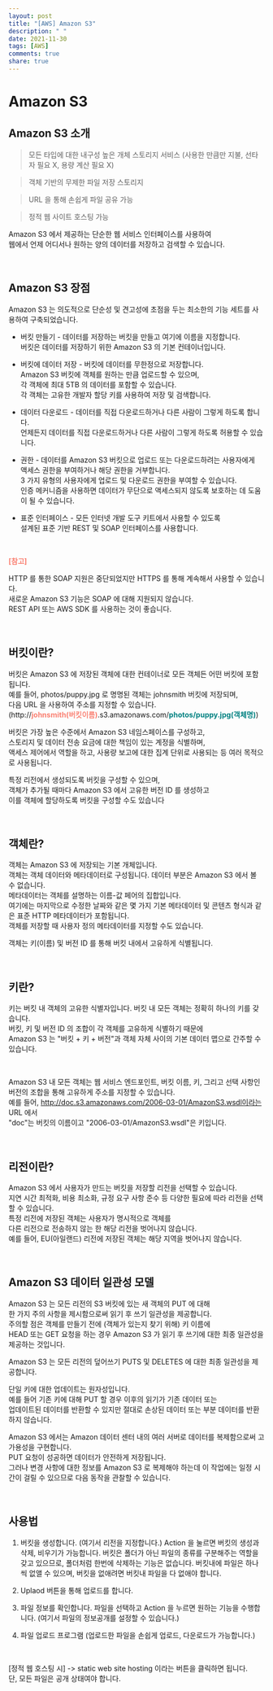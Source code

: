 ```yaml
---
layout: post
title: "[AWS] Amazon S3"
description: " "
date: 2021-11-30
tags: [AWS]
comments: true
share: true
---
```


# Amazon S3

## Amazon S3 소개

> 모든 타입에 대한 내구성 높은 개체 스토리지 서비스 (사용한 만큼만 지불, 선타자 필요 X, 용량 계산 필요 X)

> 객체 기반의 무제한 파일 저장 스토리지

> URL 을 통해 손쉽게 파일 공유 가능

> 정적 웹 사이트 호스팅 가능

Amazon S3 에서 제공하는 단순한 웹 서비스 인터페이스를 사용하여<br>
웹에서 언제 어디서나 원하는 양의 데이터를 저장하고 검색할 수 있습니다.<br>

<br>

## Amazon S3 장점

Amazon S3 는 의도적으로 단순성 및 견고성에 초점을 두는 최소한의 기능 세트를 사용하여 구축되었습니다.<br>

- 버킷 만들기 - 데이터를 저장하는 버킷을 만들고 여기에 이름을 지정합니다.<br>
  버킷은 데이터를 저장하기 위한 Amazon S3 의 기본 컨테이너입니다.<br>

- 버킷에 데이터 저장 - 버킷에 데이터를 무한정으로 저장합니다.<br>
  Amazon S3 버킷에 객체를 원하는 만큼 업로드할 수 있으며,<br>
  각 객체에 최대 5TB 의 데이터를 포함할 수 있습니다.<br>
  각 객체는 고유한 개발자 할당 키를 사용하여 저장 및 검색합니다.<br>

- 데이터 다운로드 - 데이터를 직접 다운로드하거나 다른 사람이 그렇게 하도록 합니다.<br>
  언제든지 데이터를 직접 다운로드하거나 다른 사람이 그렇게 하도록 허용할 수 있습니다.<br>

- 권한 - 데이터를 Amazon S3 버킷으로 업로드 또는 다운로드하려는 사용자에게<br>
  액세스 권한을 부여하거나 해당 권한을 거부합니다.<br>
  3 가지 유형의 사용자에게 업로드 및 다운로드 권한을 부여할 수 있습니다.<br>
  인증 메커니즘을 사용하면 데이터가 무단으로 액세스되지 않도록 보호하는 데 도움이 될 수 있습니다.<br>

- 표준 인터페이스 - 모든 인터넷 개발 도구 키트에서 사용할 수 있도록<br>
  설계된 표준 기반 REST 및 SOAP 인터페이스를 사용합니다.<br>

<br>

<strong style="color:salmon;">[참고]</strong>

HTTP 를 통한 SOAP 지원은 중단되었지만 HTTPS 를 통해 계속해서 사용할 수 있습니다.<br>
새로운 Amazon S3 기능은 SOAP 에 대해 지원되지 않습니다.<br>
REST API 또는 AWS SDK 를 사용하는 것이 좋습니다.<br>

<br>

## 버킷이란?

버킷은 Amazon S3 에 저장된 객체에 대한 컨테이너로 모든 객체든 어떤 버킷에 포함됩니다.<br>
예를 들어, photos/puppy.jpg 로 명명된 객체는 johnsmith 버킷에 저장되며,<br>
다음 URL 을 사용하여 주소를 지정할 수 있습니다.<br>
(http://<b style="color:salmon;">johnsmith(버킷이름)</b>.s3.amazonaws.com/<b style="color:teal;">photos/puppy.jpg(객체명)</b>)<br>

버킷은 가장 높은 수준에서 Amazon S3 네임스페이스를 구성하고,<br>
스토리지 및 데이터 전송 요금에 대한 책임이 있는 계정을 식별하며,<br>
액세스 제어에서 역할을 하고, 사용량 보고에 대한 집계 단위로 사용되는 등 여러 목적으로 사용됩니다.<br>

특정 리전에서 생성되도록 버킷을 구성할 수 있으며,<br>
객체가 추가될 때마다 Amazon S3 에서 고유한 버전 ID 를 생성하고<br>
이를 객체에 할당하도록 버킷을 구성할 수도 있습니다<br>

<br>

## 객체란?

객체는 Amazon S3 에 저장되는 기본 개체입니다.<br>
객체는 객체 데이터와 메타데이터로 구성됩니다. 데이터 부분은 Amazon S3 에서 볼 수 없습니다.<br>
메타데이터는 객체를 설명하는 이름-값 페어의 집합입니다.<br>
여기에는 마지막으로 수정한 날짜와 같은 몇 가지 기본 메타데이터 및 콘텐츠 형식과 같은 표준 HTTP 메타데이터가 포함됩니다.<br>
객체를 저장할 때 사용자 정의 메타데이터를 지정할 수도 있습니다.<br>

객체는 키(이름) 및 버전 ID 를 통해 버킷 내에서 고유하게 식별됩니다.<br>

<br>

## 키란?

키는 버킷 내 객체의 고유한 식별자입니다. 버킷 내 모든 객체는 정확히 하나의 키를 갖습니다.<br>
버킷, 키 및 버전 ID 의 조합이 각 객체를 고유하게 식별하기 때문에<br>
Amazon S3 는 "버킷 + 키 + 버전"과 객체 자체 사이의 기본 데이터 맵으로 간주할 수 있습니다.<br>

<br>

Amazon S3 내 모든 객체는 웹 서비스 엔드포인트, 버킷 이름, 키, 그리고 선택 사항인<br>
버전의 조합을 통해 고유하게 주소를 지정할 수 있습니다.<br>
예를 들어, http://doc.s3.amazonaws.com/2006-03-01/AmazonS3.wsdl이라는 URL 에서<br>
"doc"는 버킷의 이름이고 "2006-03-01/AmazonS3.wsdl"은 키입니다.<br>

<br>

## 리전이란?

Amazon S3 에서 사용자가 만드는 버킷을 저장할 리전을 선택할 수 있습니다.<br>
지연 시간 최적화, 비용 최소화, 규정 요구 사항 준수 등 다양한 필요에 따라 리전을 선택할 수 있습니다.<br>
특정 리전에 저장된 객체는 사용자가 명시적으로 객체를<br>
다른 리전으로 전송하지 않는 한 해당 리전을 벗어나지 않습니다.<br>
예를 들어, EU(아일랜드) 리전에 저장된 객체는 해당 지역을 벗어나지 않습니다.<br>

<br>

## Amazon S3 데이터 일관성 모델

Amazon S3 는 모든 리전의 S3 버킷에 있는 새 객체의 PUT 에 대해<br>
한 가지 주의 사항을 제시함으로써 읽기 후 쓰기 일관성을 제공합니다.<br>
주의할 점은 객체를 만들기 전에 (객체가 있는지 찾기 위해) 키 이름에<br>
HEAD 또는 GET 요청을 하는 경우 Amazon S3 가 읽기 후 쓰기에 대한 최종 일관성을 제공하는 것입니다.<br>

Amazon S3 는 모든 리전의 덮어쓰기 PUTS 및 DELETES 에 대한 최종 일관성을 제공합니다.<br>

단일 키에 대한 업데이트는 원자성입니다.<br>
예를 들어 기존 키에 대해 PUT 할 경우 이후의 읽기가 기존 데이터 또는<br>
업데이트된 데이터를 반환할 수 있지만 절대로 손상된 데이터 또는 부분 데이터를 반환하지 않습니다.<br>

Amazon S3 에서는 Amazon 데이터 센터 내의 여러 서버로 데이터를 복제함으로써 고가용성을 구현합니다.<br>
PUT 요청이 성공하면 데이터가 안전하게 저장됩니다.<br>
그러나 변경 사항에 대한 정보를 Amazon S3 로 복제해야 하는데 이 작업에는 일정 시간이 걸릴 수 있으므로 다음 동작을 관찰할 수 있습니다.<br>

<br>

## 사용법

1. 버킷을 생성합니다. (여기서 리전을 지정합니다.)
   Action 을 눌르면 버킷의 생성과 삭제, 비우기가 가능합니다.
   버킷은 폴더가 아닌 파일의 종류를 구분해주는 역할을 갖고 있으므로, 폴더처럼 한번에 삭제하는 기능은 없습니다.
   버킷내에 파일은 하나씩 없앨 수 있으며, 버킷을 없애려면 버킷내 파일을 다 없애야 합니다.

2. Uplaod 버튼을 통해 업로드를 합니다.

3. 파일 정보를 확인합니다.
   파일을 선택하고 Action 을 누르면 원하는 기능을 수행합니다.
   (여기서 파일의 정보공개를 설정할 수 있습니다.)

4. 파일 업로드 프로그램 (업로드한 파일을 손쉽게 업로드, 다운로드가 가능합니다.)

<br>

[정적 웹 호스팅 시] -> static web site hosting 이라는 버튼을 클릭하면 됩니다.<br>
단, 모든 파일은 공개 상태여야 합니다.<br>

<br>

